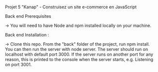 Projet 5 "Kanap" - Construisez un site e-commerce en JavaScript

Back end Prerequisites 

-> You will need to have Node and npm installed locally on your machine.

Back end Installation :

-> Clone this repo. From the "back" folder of the project, run npm install. You can then run the server with node server. The server should run on localhost with default port 3000. If the server runs on another port for any reason, this is printed to the console when the server starts, e.g. Listening on port 3001.
